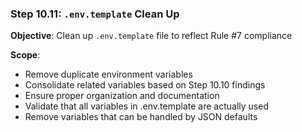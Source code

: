 <!-- ash-nlp/docs/v3.1/phase/3/d/step_10.11.md -->
<!--
Documentation for Phase 3d, Step 10.10 for Ash-NLP Service v3.1
FILE VERSION: v3.1-3d-10.11
LAST MODIFIED: 2025-08-14
PHASE: 3d, Step 10.11
CLEAN ARCHITECTURE: v3.1 Compliant
MIGRATION STATUS: In Progress
-->
### **Step 10.11: `.env.template` Clean Up**
**Objective**: Clean up `.env.template` file to reflect Rule #7 compliance

**Scope**:
- Remove duplicate environment variables
- Consolidate related variables based on Step 10.10 findings
- Ensure proper organization and documentation
- Validate that all variables in .env.template are actually used
- Remove variables that can be handled by JSON defaults